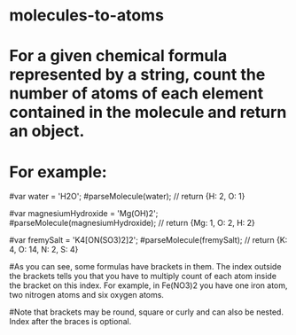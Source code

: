# molecules-to-atoms

# For a given chemical formula represented by a string, count the number of atoms of each element contained in the molecule and return an object.

# For example: 

#var water = 'H2O';
#parseMolecule(water); // return {H: 2, O: 1}

#var magnesiumHydroxide = 'Mg(OH)2';
#parseMolecule(magnesiumHydroxide); // return {Mg: 1, O: 2, H: 2}

#var fremySalt = 'K4[ON(SO3)2]2';
#parseMolecule(fremySalt); // return {K: 4, O: 14, N: 2, S: 4}

#As you can see, some formulas have brackets in them. The index outside the brackets tells you that you have to multiply count of each atom inside the bracket on this index. For example, in Fe(NO3)2 you have one iron atom, two nitrogen atoms and six oxygen atoms.

#Note that brackets may be round, square or curly and can also be nested. Index after the braces is optional.

